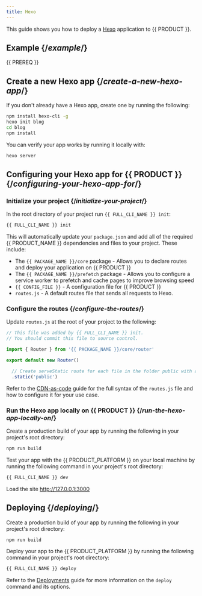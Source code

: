 ```yaml
---
title: Hexo
---
```


This guide shows you how to deploy a [Hexo](https://hexo.io/) application to {{ PRODUCT }}.

## Example {/*example*/}

<ExampleButtons
  title="Hexo"
  siteUrl="https://layer0-docs-layer0-hexo-example-default.layer0-limelight.link"
  repoUrl="https://github.com/layer0-docs/layer0-hexo-example" 
  deployFromRepo />

{{ PREREQ }}

## Create a new Hexo app {/*create-a-new-hexo-app*/}

If you don't already have a Hexo app, create one by running the following:

```bash
npm install hexo-cli -g
hexo init blog
cd blog
npm install
```

You can verify your app works by running it locally with:

```bash
hexo server
```

## Configuring your Hexo app for {{ PRODUCT }} {/*configuring-your-hexo-app-for*/}

### Initialize your project {/*initialize-your-project*/}

In the root directory of your project run `{{ FULL_CLI_NAME }} init`:

```bash
{{ FULL_CLI_NAME }} init
```

This will automatically update your `package.json` and add all of the required {{ PRODUCT_NAME }} dependencies and files to your project. These include:

- The `{{ PACKAGE_NAME }}/core` package - Allows you to declare routes and deploy your application on {{ PRODUCT }}
- The `{{ PACKAGE_NAME }}/prefetch` package - Allows you to configure a service worker to prefetch and cache pages to improve browsing speed
- `{{ CONFIG_FILE }}` - A configuration file for {{ PRODUCT }}
- `routes.js` - A default routes file that sends all requests to Hexo.

### Configure the routes {/*configure-the-routes*/}

Update `routes.js` at the root of your project to the following:

```js
// This file was added by {{ FULL_CLI_NAME }} init.
// You should commit this file to source control.

import { Router } from '{{ PACKAGE_NAME }}/core/router'

export default new Router()

  // Create serveStatic route for each file in the folder public with a cache-control header of 's-maxage=315360000'
  .static('public')
```

Refer to the [CDN-as-code](/guides/performance/cdn_as_code) guide for the full syntax of the `routes.js` file and how to configure it for your use case.

### Run the Hexo app locally on {{ PRODUCT }} {/*run-the-hexo-app-locally-on*/}

Create a production build of your app by running the following in your project's root directory:

```bash
npm run build
```

Test your app with the {{ PRODUCT_PLATFORM }} on your local machine by running the following command in your project's root directory:

```bash
{{ FULL_CLI_NAME }} dev
```

Load the site http://127.0.0.1:3000

## Deploying {/*deploying*/}

Create a production build of your app by running the following in your project's root directory:

```bash
npm run build
```

Deploy your app to the {{ PRODUCT_PLATFORM }} by running the following command in your project's root directory:

```bash
{{ FULL_CLI_NAME }} deploy
```

Refer to the [Deployments](/guides/basics/deployments) guide for more information on the `deploy` command and its options.

